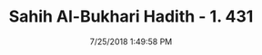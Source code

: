 ---
title        : "Sahih Al-Bukhari Hadith - 1. 431"
date         : 7/25/2018 1:49:58 PM
draft        : false
type         : "hadith"
layout       : "hadith"
BookCode     : "SHB"
VolumeNumber : "1"
HadithNumber : "431"
categories  :  ["Prayer-Sleeping of a man in the mosque"]
tags  :  ["Nafa"]
---